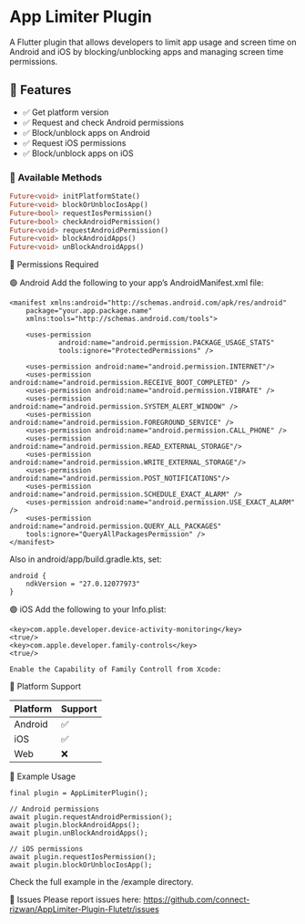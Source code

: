 # App Limiter Plugin

A Flutter plugin that allows developers to limit app usage and screen time on Android and iOS by blocking/unblocking apps and managing screen time permissions.

## 🧠 Features

- ✅ Get platform version
- ✅ Request and check Android permissions
- ✅ Block/unblock apps on Android
- ✅ Request iOS permissions
- ✅ Block/unblock apps on iOS

### 🔧 Available Methods

```dart
Future<void> initPlatformState()
Future<void> blockOrUnblocIosApp()
Future<bool> requestIosPermission()
Future<bool> checkAndroidPermission()
Future<void> requestAndroidPermission()
Future<void> blockAndroidApps()
Future<void> unBlockAndroidApps()
```

🪪 Permissions Required

🟢 Android
Add the following to your app’s AndroidManifest.xml file:
```
<manifest xmlns:android="http://schemas.android.com/apk/res/android"
    package="your.app.package.name"
    xmlns:tools="http://schemas.android.com/tools">

    <uses-permission
            android:name="android.permission.PACKAGE_USAGE_STATS"
            tools:ignore="ProtectedPermissions" />

    <uses-permission android:name="android.permission.INTERNET"/>
    <uses-permission android:name="android.permission.RECEIVE_BOOT_COMPLETED" />
    <uses-permission android:name="android.permission.VIBRATE" />
    <uses-permission android:name="android.permission.SYSTEM_ALERT_WINDOW" />
    <uses-permission android:name="android.permission.FOREGROUND_SERVICE" />
    <uses-permission android:name="android.permission.CALL_PHONE" />
    <uses-permission android:name="android.permission.READ_EXTERNAL_STORAGE"/>
    <uses-permission android:name="android.permission.WRITE_EXTERNAL_STORAGE"/>
    <uses-permission android:name="android.permission.POST_NOTIFICATIONS"/>
    <uses-permission android:name="android.permission.SCHEDULE_EXACT_ALARM" />
    <uses-permission android:name="android.permission.USE_EXACT_ALARM" />
    <uses-permission android:name="android.permission.QUERY_ALL_PACKAGES" 
    tools:ignore="QueryAllPackagesPermission" />
</manifest>
```
Also in android/app/build.gradle.kts, set:
```
android {
    ndkVersion = "27.0.12077973"
}
```
🟣 iOS
Add the following to your Info.plist:
```
<key>com.apple.developer.device-activity-monitoring</key>
<true/>
<key>com.apple.developer.family-controls</key>
<true/>
```


```
Enable the Capability of Family Controll from Xcode:
```



📱 Platform Support

| Platform | Support |
| -------- | ------- |
| Android  | ✅       |
| iOS      | ✅       |
| Web      | ❌       |


🧪 Example Usage
```
final plugin = AppLimiterPlugin();

// Android permissions
await plugin.requestAndroidPermission();
await plugin.blockAndroidApps();
await plugin.unBlockAndroidApps();

// iOS permissions
await plugin.requestIosPermission();
await plugin.blockOrUnblocIosApp();
```
Check the full example in the /example directory.

🐞 Issues
Please report issues here:
https://github.com/connect-rizwan/AppLimiter-Plugin-Flutetr/issues